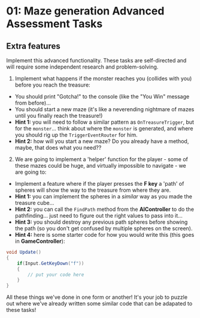 # 01: Maze generation Advanced Assessment Tasks

## Extra features

Implement this advanced functionality. These tasks are self-directed and will require some independent research and problem-solving.

1. Implement what happens if the monster reaches you (collides with you) before you reach the treasure: 
- You should print "Gotcha!" to the console (like the "You Win" message from before)...
- You should start a new maze (it's like a neverending nightmare of mazes until you finally reach the treasure!)
- **Hint 1:** you will need to follow a similar pattern as `OnTreasureTrigger`, but for the `monster`... think about where the `monster` is generated, and where you should rig up the `TriggerEventRouter` for him.
- **Hint 2:** how will you start a new maze? Do you already have a method, maybe, that does what you need??

2. We are going to implement a 'helper' function for the player - some of these mazes could be huge, and virtually impossible to navigate - we are going to:
- Implement a feature where if the player presses the **F key** a 'path' of spheres will show the way to the treasure from where they are.
- **Hint 1:** you can implement the spheres in a *similar* way as you made the treasure cube...
- **Hint 2:** you can call the `FindPath` method from the **AIController** to do the pathfinding... just need to figure out the right values to pass into it...
- **Hint 3:** you should destroy any previous path spheres before showing the path (so you don't get confused by multiple spheres on the screen).
- **Hint 4:** here is some starter code for how you would write this (this goes in **GameController**):

```csharp
void Update()
{
    if(Input.GetKeyDown("f"))
    {
        // put your code here
    }
}
```

All these things we've done in one form or another! It's your job to puzzle out where we've already written some similar code that can be adapated to these tasks!
